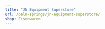 ```yaml
---
title: "JN Equipment Superstore"
url: /palm-springs/jn-equipment-superstore/
shop: Eisenwaren
---
```

